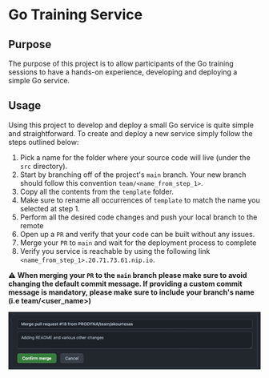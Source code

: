 # Go Training Service

## Purpose

The purpose of this project is to allow participants of the Go training sessions to have a hands-on experience, developing and 
deploying a simple Go service.

## Usage

Using this project to develop and deploy a small Go service is quite simple and straightforward. To create and deploy a
new service simply follow the steps outlined below:

1. Pick a name for the folder where your source code will live (under the `src` directory).
2. Start by branching off of the project's `main` branch. Your new branch should follow this convention `team/<name_from_step_1>`.
3. Copy all the contents from the `template` folder. 
4. Make sure to rename all occurrences of `template` to match the name you selected at step 1.
5. Perform all the desired code changes and push your local branch to the remote
6. Open up a `PR` and verify that your code can be built without any issues.
7. Merge your `PR` to `main` and wait for the deployment process to complete
8. Verify you service is reachable by using the following link `<name_from_step_1>.20.71.73.61.nip.io`.

:warning: **When merging your `PR` to the `main` branch please make sure to avoid changing the default commit message. 
If providing a custom commit message is mandatory, please make sure to include your branch's name (i.e team/<user_name>)**

![gh commit](./mr_commit.png)